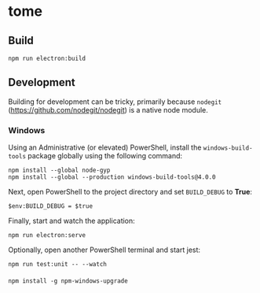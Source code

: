 # tome

## Build
```
npm run electron:build
```

## Development
Building for development can be tricky, primarily because `nodegit` (https://github.com/nodegit/nodegit) is a native node module.

### Windows
Using an Administrative (or elevated) PowerShell, install the `windows-build-tools` package globally using the following command:
```
npm install --global node-gyp
npm install --global --production windows-build-tools@4.0.0
```

Next, open PowerShell to the project directory and set `BUILD_DEBUG` to **True**:
```
$env:BUILD_DEBUG = $true
```

Finally, start and watch the application:
```
npm run electron:serve
```

Optionally, open another PowerShell terminal and start jest:
```
npm run test:unit -- --watch
```

####
```
npm install -g npm-windows-upgrade
```
